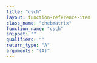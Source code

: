 ```yaml
---
title: "csch"
layout: function-reference-item
class_name: "chebmatrix"
function_name: "csch"
snippet: ""
qualifiers: ""
return_type: "A"
arguments: "(A)"
---
```


<pre class="help-text"></pre>